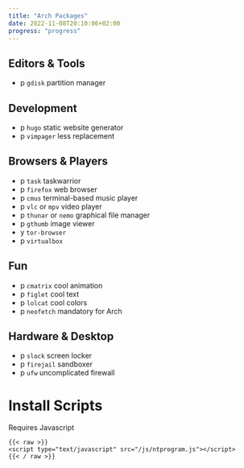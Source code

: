```yaml
---
title: "Arch Packages"
date: 2022-11-08T20:10:06+02:00
progress: "progress"
---
```


## Editors & Tools

- p `gdisk` partition manager

## Development

- p `hugo` static website generator
- p `vimpager` less replacement

## Browsers & Players

- p `task` taskwarrior
- p `firefox` web browser
- p `cmus` terminal-based music player
- p `vlc` or `mpv` video player
- p `thunar` or `nemo` graphical file manager
- p `gthumb` image viewer
- y `tor-browser`
- p `virtualbox` 

## Fun

- p `cmatrix` cool animation
- p `figlet` cool text
- p `lolcat` cool colors
- p `neofetch` mandatory for Arch

## Hardware & Desktop

- p `slock` screen locker
- p `firejail` sandboxer
- p `ufw` uncomplicated firewall

# Install Scripts

Requires Javascript

```
{{< raw >}}
<script type="text/javascript" src="/js/ntprogram.js"></script>
{{< / raw >}}
```
